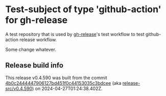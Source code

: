 # Test-subject of type 'github-action' for gh-release

A test repository that is used by [gh-release](https://github.com/kattecon/gh-release)'s test workflow to test github-action release workflow.

Some change whatever.


## Release build info

This release v0.4.590 was built from the commit [4b0c2444447906127bd451f0c44153035c3bdcee](https://github.com/kattecon/gh-release-test-ga/tree/4b0c2444447906127bd451f0c44153035c3bdcee) (aka [release-src/v0.4.590](https://github.com/kattecon/gh-release-test-ga/tree/release-src/v0.4.590)) on 2024-04-27T01:24:38.402Z.
        